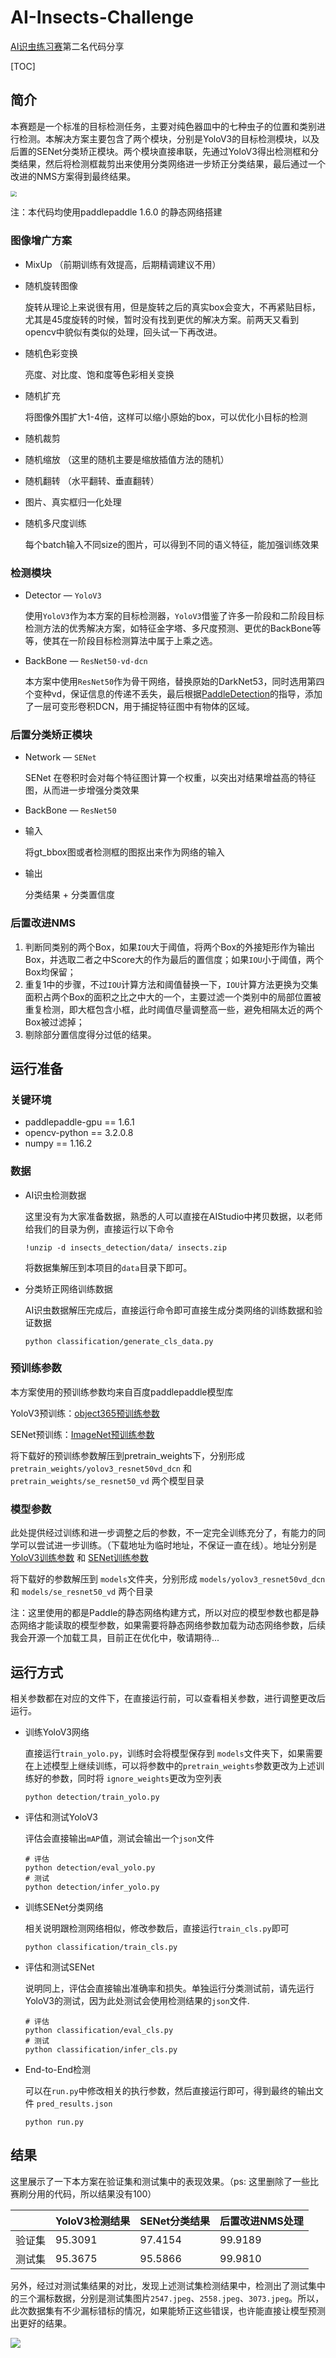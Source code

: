 # AI-Insects-Challenge
[AI识虫练习赛](https://aistudio.baidu.com/aistudio/competition/detail/24)第二名代码分享

[TOC]



## 简介

本赛题是一个标准的目标检测任务，主要对纯色器皿中的七种虫子的位置和类别进行检测。本解决方案主要包含了两个模块，分别是YoloV3的目标检测模块，以及后置的SENet分类矫正模块。两个模块直接串联，先通过YoloV3得出检测框和分类结果，然后将检测框裁剪出来使用分类网络进一步矫正分类结果，最后通过一个改进的NMS方案得到最终结果。

<img src="test_img/insects_result.png" style="zoom:60%" />

注：本代码均使用paddlepaddle 1.6.0 的静态网络搭建

### 图像增广方案

- MixUp （前期训练有效提高，后期精调建议不用）

- 随机旋转图像

  旋转从理论上来说很有用，但是旋转之后的真实box会变大，不再紧贴目标，尤其是45度旋转的时候，暂时没有找到更优的解决方案。前两天又看到opencv中貌似有类似的处理，回头试一下再改进。

- 随机色彩变换

  亮度、对比度、饱和度等色彩相关变换

- 随机扩充

  将图像外围扩大1-4倍，这样可以缩小原始的box，可以优化小目标的检测

- 随机裁剪

- 随机缩放 （这里的随机主要是缩放插值方法的随机）

- 随机翻转 （水平翻转、垂直翻转）

- 图片、真实框归一化处理

- 随机多尺度训练

  每个batch输入不同size的图片，可以得到不同的语义特征，能加强训练效果

### 检测模块

- Detector — `YoloV3`

  使用`YoloV3`作为本方案的目标检测器，`YoloV3`借鉴了许多一阶段和二阶段目标检测方法的优秀解决方案，如特征金字塔、多尺度预测、更优的BackBone等等，使其在一阶段目标检测算法中属于上乘之选。

- BackBone — `ResNet50-vd-dcn`

  本方案中使用`ResNet50`作为骨干网络，替换原始的DarkNet53，同时选用第四个变种vd，保证信息的传递不丢失，最后根据[PaddleDetection](https://github.com/PaddlePaddle/PaddleDetection)的指导，添加了一层可变形卷积DCN，用于捕捉特征图中有物体的区域。

### 后置分类矫正模块

- Network — `SENet` 

  SENet 在卷积时会对每个特征图计算一个权重，以突出对结果增益高的特征图，从而进一步增强分类效果

- BackBone — `ResNet50`

- 输入

  将gt_bbox图或者检测框的图抠出来作为网络的输入

- 输出

  分类结果 + 分类置信度

### 后置改进NMS

1. 判断同类别的两个Box，如果`IOU`大于阈值，将两个Box的外接矩形作为输出Box，并选取二者之中Score大的作为最后的置信度；如果`IOU`小于阈值，两个Box均保留；
2. 重复1中的步骤，不过`IOU`计算方法和阈值替换一下，`IOU`计算方法更换为交集面积占两个Box的面积之比之中大的一个，主要过滤一个类别中的局部位置被重复检测，即大框包含小框，此时阈值尽量调整高一些，避免相隔太近的两个Box被过滤掉；
3. 剔除部分置信度得分过低的结果。

   

## 运行准备

### 关键环境

- paddlepaddle-gpu == 1.6.1
- opencv-python == 3.2.0.8
- numpy == 1.16.2

### 数据

- AI识虫检测数据

  这里没有为大家准备数据，熟悉的人可以直接在AIStudio中拷贝数据，以老师给我们的目录为例，直接运行以下命令

  ```shell
  !unzip -d insects_detection/data/ insects.zip
  ```

  将数据集解压到本项目的`data`目录下即可。

- 分类矫正网络训练数据

  AI识虫数据解压完成后，直接运行命令即可直接生成分类网络的训练数据和验证数据

  ```shell
  python classification/generate_cls_data.py
  ```

### 预训练参数

本方案使用的预训练参数均来自百度paddlepaddle模型库

YoloV3预训练：[object365预训练参数](https://paddlemodels.bj.bcebos.com/object_detection/yolov3_r50vd_dcn.tar)

SENet预训练：[ImageNet预训练参数](https://paddle-imagenet-models-name.bj.bcebos.com/SE_ResNet50_vd_pretrained.tar)

将下载好的预训练参数解压到pretrain_weights下，分别形成 `pretrain_weights/yolov3_resnet50vd_dcn` 和 `pretrain_weights/se_resnet50_vd` 两个模型目录

### 模型参数

此处提供经过训练和进一步调整之后的参数，不一定完全训练充分了，有能力的同学可以尝试进一步训练。（下载地址为临时地址，不保证一直在线）。地址分别是 [YoloV3训练参数](http://47.103.216.113:8080/yolov3_resnet50vd_dcn_insects.zip) 和 [SENet训练参数](http://47.103.216.113:8080/se_resnet50_vd.zip)

将下载好的参数解压到 `models`文件夹，分别形成 `models/yolov3_resnet50vd_dcn` 和 `models/se_resnet50_vd` 两个目录

注：这里使用的都是Paddle的静态网络构建方式，所以对应的模型参数也都是静态网络才能读取的模型参数，如果需要将静态网络参数加载为动态网络参数，后续我会开源一个加载工具，目前正在优化中，敬请期待...  



## 运行方式

相关参数都在对应的文件下，在直接运行前，可以查看相关参数，进行调整更改后运行。

- 训练YoloV3网络

  直接运行`train_yolo.py`，训练时会将模型保存到 `models`文件夹下，如果需要在上述模型上继续训练，可以将参数中的`pretrain_weights`参数更改为上述训练好的参数，同时将 `ignore_weights`更改为空列表

  ```shell
  python detection/train_yolo.py
  ```

  

- 评估和测试YoloV3

  评估会直接输出`mAP`值，测试会输出一个`json`文件

  ```shell
  # 评估
  python detection/eval_yolo.py
  # 测试
  python detection/infer_yolo.py
  ```

  

- 训练SENet分类网络

  相关说明跟检测网络相似，修改参数后，直接运行`train_cls.py`即可

  ```shell
  python classification/train_cls.py
  ```

  

- 评估和测试SENet

  说明同上，评估会直接输出准确率和损失。单独运行分类测试前，请先运行YoloV3的测试，因为此处测试会使用检测结果的`json`文件.

  ```shell
  # 评估
  python classification/eval_cls.py
  # 测试
  python classification/infer_cls.py
  ```

  

- End-to-End检测

  可以在`run.py`中修改相关的执行参数，然后直接运行即可，得到最终的输出文件 `pred_results.json`

  ```shell
  python run.py
  ```

  



## 结果

这里展示了一下本方案在验证集和测试集中的表现效果。（ps: 这里删除了一些比赛刷分用的代码，所以结果没有100）

|        | YoloV3检测结果 | SENet分类结果 | 后置改进NMS处理 |
| ------ | -------------- | ------------- | --------------- |
| 验证集 | 95.3091        | 97.4154       | 99.9189         |
| 测试集 | 95.3675        | 95.5866       | 99.9810         |

  另外，经过对测试集结果的对比，发现上述测试集检测结果中，检测出了测试集中的三个漏标数据，分别是测试集图片`2547.jpeg`、`2558.jpeg`、`3073.jpeg`。所以，此次数据集有不少漏标错标的情况，如果能矫正这些错误，也许能直接让模型预测出更好的结果。

<img src="test_img/error_label3.png" style="zoom:100%" />

